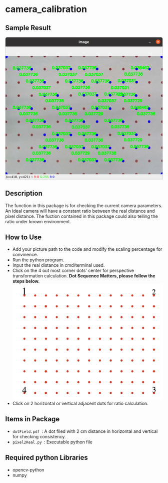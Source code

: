 # camera_calibration
## Sample Result
![demo fig](docs/img/dotResult.png)

## Description
The function in this package is for checking the current camera parameters.  An ideal camera will have a constant ratio between the real distance and pixel distance. The fuction contained in this package could also telling the ratio under known environment.

## How to Use
- Add your picture path to the code and modify the scaling percentage for convinence.  
- Run the python program.
- Input the real distance in cmd/terminal used.
- Click on the 4 out most corner dots' center for perspective transformation calculation. 
__Dot Sequence Matters, please follow the steps below.__
![dot_sequence](docs/img/dot_sequence.png)
- Click on 2 horizontal or vertical adjacent dots for ratio calculation.

## Items in Package
- ``dotField.pdf
``: A dot filed with 2 cm distance in horizontal and vertical for checking consistency.
- ``pixel2Real.py
``: Executable python file 

## Required python Libraries
- opencv-python
- numpy
